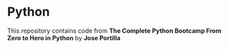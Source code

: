 # Python
This repository contains code from **The Complete Python Bootcamp From Zero to Hero in Python** by
**Jose Portilla** 